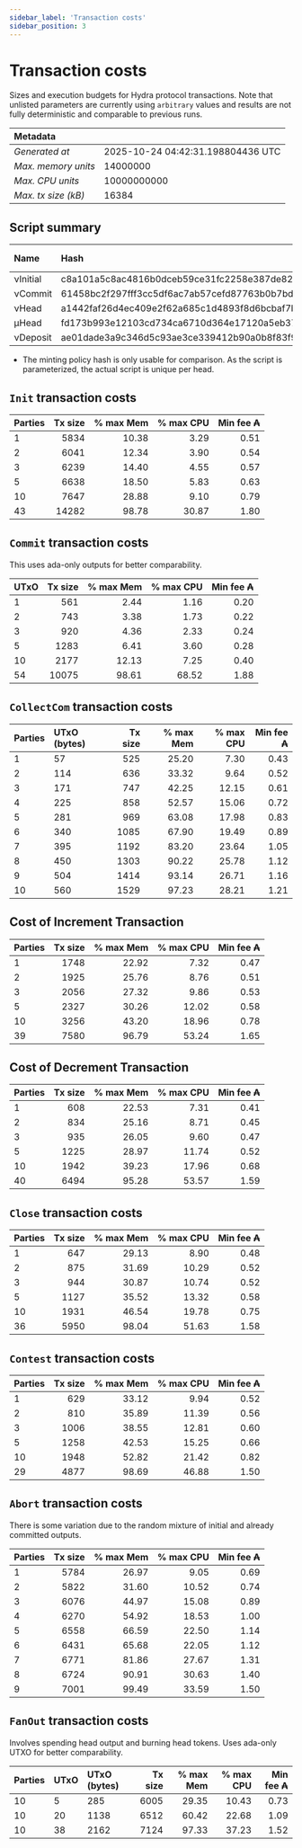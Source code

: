 ```yaml
--- 
sidebar_label: 'Transaction costs' 
sidebar_position: 3 
--- 
```


# Transaction costs 

Sizes and execution budgets for Hydra protocol transactions. Note that unlisted parameters are currently using `arbitrary` values and results are not fully deterministic and comparable to previous runs.

| Metadata | |
| :--- | :--- |
| _Generated at_ | 2025-10-24 04:42:31.198804436 UTC |
| _Max. memory units_ | 14000000 |
| _Max. CPU units_ | 10000000000 |
| _Max. tx size (kB)_ | 16384 |

## Script summary

| Name   | Hash | Size (Bytes) 
| :----- | :--- | -----------: 
| νInitial | c8a101a5c8ac4816b0dceb59ce31fc2258e387de828f02961d2f2045 | 2652 | 
| νCommit | 61458bc2f297fff3cc5df6ac7ab57cefd87763b0b7bd722146a1035c | 685 | 
| νHead | a1442faf26d4ec409e2f62a685c1d4893f8d6bcbaf7bcb59d6fa1340 | 14599 | 
| μHead | fd173b993e12103cd734ca6710d364e17120a5eb37a224c64ab2b188* | 5284 | 
| νDeposit | ae01dade3a9c346d5c93ae3ce339412b90a0b8f83f94ec6baa24e30c | 1102 | 

* The minting policy hash is only usable for comparison. As the script is parameterized, the actual script is unique per head.

## `Init` transaction costs

| Parties | Tx size | % max Mem | % max CPU | Min fee ₳ |
| :------ | ------: | --------: | --------: | --------: |
| 1| 5834 | 10.38 | 3.29 | 0.51 |
| 2| 6041 | 12.34 | 3.90 | 0.54 |
| 3| 6239 | 14.40 | 4.55 | 0.57 |
| 5| 6638 | 18.50 | 5.83 | 0.63 |
| 10| 7647 | 28.88 | 9.10 | 0.79 |
| 43| 14282 | 98.78 | 30.87 | 1.80 |


## `Commit` transaction costs
 This uses ada-only outputs for better comparability.

| UTxO | Tx size | % max Mem | % max CPU | Min fee ₳ |
| :--- | ------: | --------: | --------: | --------: |
| 1| 561 | 2.44 | 1.16 | 0.20 |
| 2| 743 | 3.38 | 1.73 | 0.22 |
| 3| 920 | 4.36 | 2.33 | 0.24 |
| 5| 1283 | 6.41 | 3.60 | 0.28 |
| 10| 2177 | 12.13 | 7.25 | 0.40 |
| 54| 10075 | 98.61 | 68.52 | 1.88 |


## `CollectCom` transaction costs

| Parties | UTxO (bytes) |Tx size | % max Mem | % max CPU | Min fee ₳ |
| :------ | :----------- |------: | --------: | --------: | --------: |
| 1 | 57 | 525 | 25.20 | 7.30 | 0.43 |
| 2 | 114 | 636 | 33.32 | 9.64 | 0.52 |
| 3 | 171 | 747 | 42.25 | 12.15 | 0.61 |
| 4 | 225 | 858 | 52.57 | 15.06 | 0.72 |
| 5 | 281 | 969 | 63.08 | 17.98 | 0.83 |
| 6 | 340 | 1085 | 67.90 | 19.49 | 0.89 |
| 7 | 395 | 1192 | 83.20 | 23.64 | 1.05 |
| 8 | 450 | 1303 | 90.22 | 25.78 | 1.12 |
| 9 | 504 | 1414 | 93.14 | 26.71 | 1.16 |
| 10 | 560 | 1529 | 97.23 | 28.21 | 1.21 |


## Cost of Increment Transaction

| Parties | Tx size | % max Mem | % max CPU | Min fee ₳ |
| :------ | ------: | --------: | --------: | --------: |
| 1| 1748 | 22.92 | 7.32 | 0.47 |
| 2| 1925 | 25.76 | 8.76 | 0.51 |
| 3| 2056 | 27.32 | 9.86 | 0.53 |
| 5| 2327 | 30.26 | 12.02 | 0.58 |
| 10| 3256 | 43.20 | 18.96 | 0.78 |
| 39| 7580 | 96.79 | 53.24 | 1.65 |


## Cost of Decrement Transaction

| Parties | Tx size | % max Mem | % max CPU | Min fee ₳ |
| :------ | ------: | --------: | --------: | --------: |
| 1| 608 | 22.53 | 7.31 | 0.41 |
| 2| 834 | 25.16 | 8.71 | 0.45 |
| 3| 935 | 26.05 | 9.60 | 0.47 |
| 5| 1225 | 28.97 | 11.74 | 0.52 |
| 10| 1942 | 39.23 | 17.96 | 0.68 |
| 40| 6494 | 95.28 | 53.57 | 1.59 |


## `Close` transaction costs

| Parties | Tx size | % max Mem | % max CPU | Min fee ₳ |
| :------ | ------: | --------: | --------: | --------: |
| 1| 647 | 29.13 | 8.90 | 0.48 |
| 2| 875 | 31.69 | 10.29 | 0.52 |
| 3| 944 | 30.87 | 10.74 | 0.52 |
| 5| 1127 | 35.52 | 13.32 | 0.58 |
| 10| 1931 | 46.54 | 19.78 | 0.75 |
| 36| 5950 | 98.04 | 51.63 | 1.58 |


## `Contest` transaction costs

| Parties | Tx size | % max Mem | % max CPU | Min fee ₳ |
| :------ | ------: | --------: | --------: | --------: |
| 1| 629 | 33.12 | 9.94 | 0.52 |
| 2| 810 | 35.89 | 11.39 | 0.56 |
| 3| 1006 | 38.55 | 12.81 | 0.60 |
| 5| 1258 | 42.53 | 15.25 | 0.66 |
| 10| 1948 | 52.82 | 21.42 | 0.82 |
| 29| 4877 | 98.69 | 46.88 | 1.50 |


## `Abort` transaction costs
There is some variation due to the random mixture of initial and already committed outputs.

| Parties | Tx size | % max Mem | % max CPU | Min fee ₳ |
| :------ | ------: | --------: | --------: | --------: |
| 1| 5784 | 26.97 | 9.05 | 0.69 |
| 2| 5822 | 31.60 | 10.52 | 0.74 |
| 3| 6076 | 44.97 | 15.08 | 0.89 |
| 4| 6270 | 54.92 | 18.53 | 1.00 |
| 5| 6558 | 66.59 | 22.50 | 1.14 |
| 6| 6431 | 65.68 | 22.05 | 1.12 |
| 7| 6771 | 81.86 | 27.67 | 1.31 |
| 8| 6724 | 90.91 | 30.63 | 1.40 |
| 9| 7001 | 99.49 | 33.59 | 1.50 |


## `FanOut` transaction costs
Involves spending head output and burning head tokens. Uses ada-only UTXO for better comparability.

| Parties | UTxO  | UTxO (bytes) | Tx size | % max Mem | % max CPU | Min fee ₳ |
| :------ | :---- | :----------- | ------: | --------: | --------: | --------: |
| 10 | 5 | 285 | 6005 | 29.35 | 10.43 | 0.73 |
| 10 | 20 | 1138 | 6512 | 60.42 | 22.68 | 1.09 |
| 10 | 38 | 2162 | 7124 | 97.33 | 37.23 | 1.52 |

